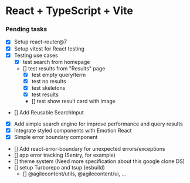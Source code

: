 # React + TypeScript + Vite

### Pending tasks
  - [x] Setup react-router@7
  - [x] Setup vitest for React testing
  - [x] Testing use cases
    - [x] test search from homepage
    - [] test results from "Results" page
      - [x] test empty query/term
      - [x] test no results
      - [x] test skeletons
      - [x] test results
      - [] test show result card with image
  - [] Add Reusable SearchInput
  - [x] Add simple search engine for improve performance and query results
  - [x] Integrate styled components with Emotion React
  - [x] Simple error boundary component
  - [] Add react-error-boundary for unexpected errors/exceptions
  - [] app error tracking (Sentry, for example)
  - [] theme system (Need more specification about this google clone DS)
  - [] setup Turborepo and tsup (esbuild)
    - [] @agilecontent/utils, @agilecontent/ui, ...
